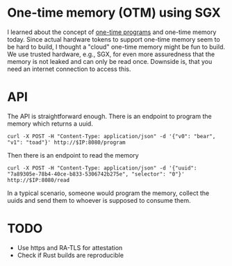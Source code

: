 # One-time memory (OTM) using SGX

I learned about the concept of [one-time programs](https://blog.cryptographyengineering.com/2022/10/27/one-time-programs/) and one-time memory today. Since actual hardware tokens to support one-time memory seem to be hard to build, I thought a "cloud" one-time memory might be fun to build. We use trusted hardware, e.g., SGX, for even more assuredness that the memory is not leaked and can only be read once. Downside is, that you need an internet connection to access this.

# API

The API is straightforward enough. There is an endpoint to program the memory which returns a uuid.

```
curl -X POST -H "Content-Type: application/json" -d '{"v0": "bear", "v1": "toad"}' http://$IP:8080/program
```

Then there is an endpoint to read the memory

```
curl -X POST -H "Content-Type: application/json" -d '{"uuid": "7a89305e-78b4-40ce-b833-5306742b275e", "selector": "0"}' http://$IP:8080/read
```

In a typical scenario, someone would program the memory, collect the uuids and send them to whoever is supposed to consume them.

# TODO

- Use https and RA-TLS for attestation
- Check if Rust builds are reproducible
